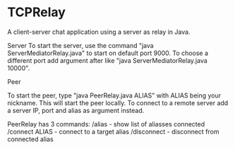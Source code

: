 # TCPRelay
A client-server chat application using a server as relay in Java.

Server
To start the server, use the command "java ServerMediatorRelay.java" to start on default port 9000. To choose a different port add argument after like "java ServerMediatorRelay.java 10000".


Peer

To start the peer, type "java PeerRelay.java ALIAS" with ALIAS being your nickname. This will start the peer locally. To connect to a remote server add a server IP, port and alias as argument instead.

PeerRelay has 3 commands:
/alias - show list of aliasses connected
/connect ALIAS - connect to a target alias
/disconnect - disconnect from connected alias
